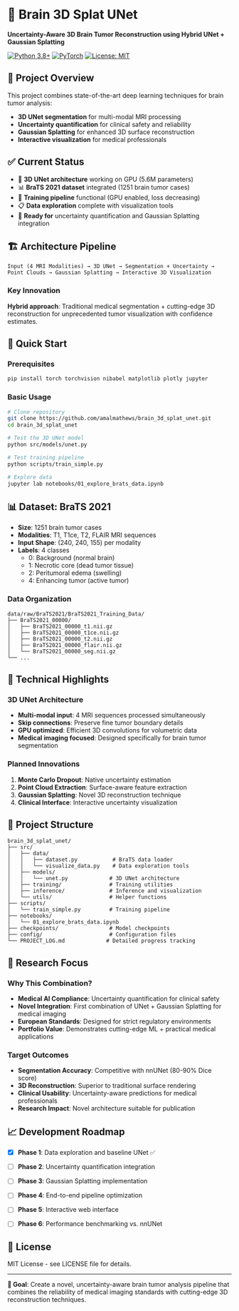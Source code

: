 # 🧠 Brain 3D Splat UNet

**Uncertainty-Aware 3D Brain Tumor Reconstruction using Hybrid UNet + Gaussian Splatting**

[![Python 3.8+](https://img.shields.io/badge/python-3.8+-blue.svg)](https://www.python.org/downloads/)
[![PyTorch](https://img.shields.io/badge/PyTorch-2.0+-orange.svg)](https://pytorch.org/)
[![License: MIT](https://img.shields.io/badge/License-MIT-yellow.svg)](https://opensource.org/licenses/MIT)

## 🚀 Project Overview

This project combines state-of-the-art deep learning techniques for brain tumor analysis:
- **3D UNet segmentation** for multi-modal MRI processing
- **Uncertainty quantification** for clinical safety and reliability  
- **Gaussian Splatting** for enhanced 3D surface reconstruction
- **Interactive visualization** for medical professionals


## ✅ Current Status

- 🎯 **3D UNet architecture** working on GPU (5.6M parameters)
- 📊 **BraTS 2021 dataset** integrated (1251 brain tumor cases)
- 🚀 **Training pipeline** functional (GPU enabled, loss decreasing)
- 📋 **Data exploration** complete with visualization tools
- 🔧 **Ready for** uncertainty quantification and Gaussian Splatting integration

## 🏗️ Architecture Pipeline

```
Input (4 MRI Modalities) → 3D UNet → Segmentation + Uncertainty → Point Clouds → Gaussian Splatting → Interactive 3D Visualization
```

### Key Innovation
**Hybrid approach**: Traditional medical segmentation + cutting-edge 3D reconstruction for unprecedented tumor visualization with confidence estimates.

## 🔧 Quick Start

### Prerequisites
```bash
pip install torch torchvision nibabel matplotlib plotly jupyter
```

### Basic Usage
```bash
# Clone repository
git clone https://github.com/amalmathews/brain_3d_splat_unet.git
cd brain_3d_splat_unet

# Test the 3D UNet model
python src/models/unet.py

# Test training pipeline
python scripts/train_simple.py

# Explore data
jupyter lab notebooks/01_explore_brats_data.ipynb
```

## 📊 Dataset: BraTS 2021

- **Size**: 1251 brain tumor cases
- **Modalities**: T1, T1ce, T2, FLAIR MRI sequences
- **Input Shape**: (240, 240, 155) per modality
- **Labels**: 4 classes
  - 0: Background (normal brain)
  - 1: Necrotic core (dead tumor tissue)
  - 2: Peritumoral edema (swelling)
  - 4: Enhancing tumor (active tumor)

### Data Organization
```
data/raw/BraTS2021/BraTS2021_Training_Data/
├── BraTS2021_00000/
│   ├── BraTS2021_00000_t1.nii.gz
│   ├── BraTS2021_00000_t1ce.nii.gz
│   ├── BraTS2021_00000_t2.nii.gz
│   ├── BraTS2021_00000_flair.nii.gz
│   └── BraTS2021_00000_seg.nii.gz
└── ...
```

## 🎯 Technical Highlights

### 3D UNet Architecture
- **Multi-modal input**: 4 MRI sequences processed simultaneously
- **Skip connections**: Preserve fine tumor boundary details
- **GPU optimized**: Efficient 3D convolutions for volumetric data
- **Medical imaging focused**: Designed specifically for brain tumor segmentation

### Planned Innovations
1. **Monte Carlo Dropout**: Native uncertainty estimation
2. **Point Cloud Extraction**: Surface-aware feature extraction
3. **Gaussian Splatting**: Novel 3D reconstruction technique
4. **Clinical Interface**: Interactive uncertainty visualization

## 📁 Project Structure

```
brain_3d_splat_unet/
├── src/
│   ├── data/
│   │   ├── dataset.py           # BraTS data loader
│   │   └── visualize_data.py    # Data exploration tools
│   ├── models/
│   │   └── unet.py             # 3D UNet architecture
│   ├── training/               # Training utilities
│   ├── inference/              # Inference and visualization
│   └── utils/                  # Helper functions
├── scripts/
│   └── train_simple.py         # Training pipeline
├── notebooks/
│   └── 01_explore_brats_data.ipynb
├── checkpoints/                # Model checkpoints
├── config/                     # Configuration files
└── PROJECT_LOG.md             # Detailed progress tracking
```

## 🔬 Research Focus

### Why This Combination?
- **Medical AI Compliance**: Uncertainty quantification for clinical safety
- **Novel Integration**: First combination of UNet + Gaussian Splatting for medical imaging
- **European Standards**: Designed for strict regulatory environments
- **Portfolio Value**: Demonstrates cutting-edge ML + practical medical applications

### Target Outcomes
- **Segmentation Accuracy**: Competitive with nnUNet (80-90% Dice score)
- **3D Reconstruction**: Superior to traditional surface rendering
- **Clinical Usability**: Uncertainty-aware predictions for medical professionals
- **Research Impact**: Novel architecture suitable for publication


## 📈 Development Roadmap

- [x] **Phase 1**: Data exploration and baseline UNet ✅
- [ ] **Phase 2**: Uncertainty quantification integration
- [ ] **Phase 3**: Gaussian Splatting implementation  
- [ ] **Phase 4**: End-to-end pipeline optimization
- [ ] **Phase 5**: Interactive web interface
- [ ] **Phase 6**: Performance benchmarking vs. nnUNet


## 📄 License

MIT License - see LICENSE file for details.

---

**🎯 Goal**: Create a novel, uncertainty-aware brain tumor analysis pipeline that combines the reliability of medical imaging standards with cutting-edge 3D reconstruction techniques.